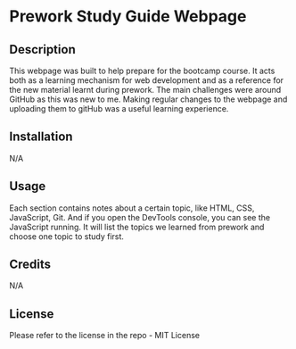 # Prework Study Guide Webpage

## Description
This webpage was built to help prepare for the bootcamp course. It acts both as a learning mechanism for web development and as a reference for the new material learnt during prework. The main challenges were around GitHub as this was new to me. Making regular changes to the webpage and uploading them to gitHub was a useful learning experience.

## Installation

N/A

## Usage

Each section contains notes about a certain topic, like HTML, CSS, JavaScript, Git. And if you open the DevTools console, you can see the JavaScript running. It will list the topics we learned from prework and choose one topic to study first. 

## Credits

N/A

## License

Please refer to the license in the repo - MIT License




